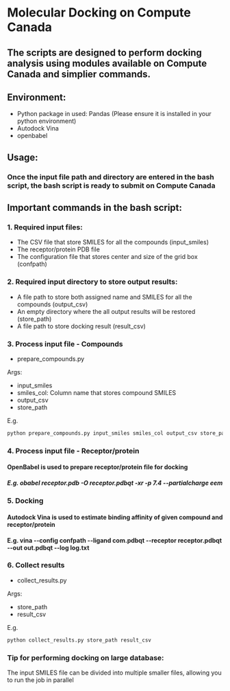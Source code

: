 # Molecular Docking on Compute Canada
## The scripts are designed to perform docking analysis using modules available on Compute Canada and simplier commands.
## Environment:
* Python package in used: Pandas (Please ensure it is installed in your python environment)
* Autodock Vina
* openbabel
## Usage:
### Once the input file path and directory are entered in the bash script, the bash script is ready to submit on Compute Canada
## Important commands in the bash script:
### 1. Required input files:
* The CSV file that store SMILES for all the compounds (input_smiles)
* The receptor/protein PDB file
* The configuration file that stores center and size of the grid box (confpath)
### 2. Required input directory to store output results:
* A file path to store both assigned name and SMILES for all the compounds (output_csv)
* An empty directory where the all output results will be restored (store_path)
* A file path to store docking result (result_csv)
### 3. Process input file - Compounds
* prepare_compounds.py

Args:
* input_smiles
* smiles_col: Column name that stores compound SMILES
* output_csv
* store_path

E.g.
```bash
python prepare_compounds.py input_smiles smiles_col output_csv store_path
```
### 4. Process input file - Receptor/protein
#### OpenBabel is used to prepare receptor/protein file for docking
##### E.g. obabel receptor.pdb -O receptor.pdbqt -xr -p 7.4 --partialcharge eem
### 5. Docking
#### Autodock Vina is used to estimate binding affinity of given compound and receptor/protein
#### E.g. vina --config confpath --ligand com.pdbqt --receptor receptor.pdbqt --out out.pdbqt --log log.txt
### 6. Collect results
* collect_results.py

Args:
* store_path
* result_csv

E.g.
```bash
python collect_results.py store_path result_csv
```
### Tip for performing docking on large database:

The input SMILES file can be divided into multiple smaller files, allowing you to run the job in parallel
